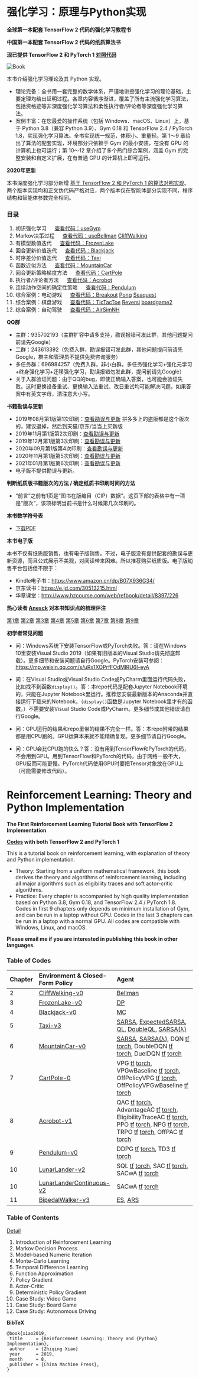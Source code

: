 # 强化学习：原理与Python实现

**全球第一本配套 TensorFlow 2 代码的强化学习教程书**

**中国第一本配套 TensorFlow 2 代码的纸质算法书**

**现已提供 TensorFlow 2 和 PyTorch 1 [对照代码](https://zhiqingxiao.github.io/rl-book/#table-of-codes)**

![Book](https://zhiqingxiao.github.io/images/book/rl.jpg)

本书介绍强化学习理论及其 Python 实现。
- 理论完备：全书用一套完整的数学体系，严谨地讲授强化学习的理论基础，主要定理均给出证明过程。各章内容循序渐进，覆盖了所有主流强化学习算法，包括资格迹等非深度强化学习算法和柔性执行者/评论者等深度强化学习算法。
- 案例丰富：在您最爱的操作系统（包括 Windows、macOS、Linux）上，基于 Python 3.8（兼容 Python 3.9）、Gym 0.18 和 TensorFlow 2.4 / PyTorch 1.8，实现强化学习算法。全书实现统一规范，体积小、重量轻。第 1～9 章给出了算法的配套实现，环境部分只依赖于 Gym 的最小安装，在没有 GPU 的计算机上也可运行；第 10～12 章介绍了多个热门综合案例，涵盖 Gym 的完整安装和自定义扩展，在有普通 GPU 的计算机上即可运行。

**2020年更新**

本书深度强化学习部分新增 [基于 TensorFlow 2 和 PyTorch 1 的算法对照实现](https://zhiqingxiao.github.io/rl-book/#table-of-codes)。
两个版本实现均和正文伪代码严格对应，两个版本仅在智能体部分实现不同，程序结构和智能体参数完全相同。

### 目录

01. 初识强化学习 &emsp; [查看代码：useGym](https://nbviewer.jupyter.org/github/zhiqingxiao/rl-book/blob/master/chapter01_intro/useGym.ipynb)
02. Markov决策过程 &emsp; [查看代码：useBellman](https://nbviewer.jupyter.org/github/zhiqingxiao/rl-book/blob/master/chapter02_mdp/useBellman.ipynb) [CliffWalking](https://nbviewer.jupyter.org/github/zhiqingxiao/rl-book/blob/master/chapter02_mdp/CliffWalking-v0.ipynb)
03. 有模型数值迭代 &emsp; [查看代码：FrozenLake](https://nbviewer.jupyter.org/github/zhiqingxiao/rl-book/blob/master/chapter03_dp/FrozenLake-v0.ipynb)
04. 回合更新价值迭代 &emsp; [查看代码：Blackjack](https://nbviewer.jupyter.org/github/zhiqingxiao/rl-book/blob/master/chapter04_mc/Blackjack-v0.ipynb)
05. 时序差分价值迭代 &emsp; [查看代码：Taxi](https://nbviewer.jupyter.org/github/zhiqingxiao/rl-book/blob/master/chapter05_td/Taxi-v3.ipynb)
06. 函数近似方法 &emsp; [查看代码：MountainCar](https://nbviewer.jupyter.org/github/zhiqingxiao/rl-book/blob/master/chapter06_approx/MountainCar-v0_tf.ipynb)
07. 回合更新策略梯度方法 &emsp; [查看代码：CartPole](https://nbviewer.jupyter.org/github/zhiqingxiao/rl-book/blob/master/chapter07_pg/CartPole-v0_tf.ipynb)
08. 执行者/评论者方法 &emsp; [查看代码：Acrobot](https://nbviewer.jupyter.org/github/zhiqingxiao/rl-book/blob/master/chapter08_ac/Acrobot-v1_tf.ipynb)
09. 连续动作空间的确定性策略 &emsp; [查看代码：Pendulum](https://nbviewer.jupyter.org/github/zhiqingxiao/rl-book/blob/master/chapter09_dpg/Pendulum-v0_tf.ipynb)
10. 综合案例：电动游戏 &emsp; [查看代码：Breakout](https://nbviewer.jupyter.org/github/zhiqingxiao/rl-book/blob/master/chapter10_atari/BreakoutDeterministic-v4_tf.ipynb) [Pong](https://nbviewer.jupyter.org/github/zhiqingxiao/rl-book/blob/master/chapter10_atari/PongDeterministic-v4_tf.ipynb) [Seaquest](https://nbviewer.jupyter.org/github/zhiqingxiao/rl-book/blob/master/chapter10_atari/SeaquestDeterministic-v4_tf.ipynb)
11. 综合案例：棋盘游戏 &emsp; [查看代码：TicTacToe](https://nbviewer.jupyter.org/github/zhiqingxiao/rl-book/blob/master/chapter11_alphazero/TicTacToe-v0_tf.ipynb) [Reversi](https://nbviewer.jupyter.org/github/zhiqingxiao/rl-book/blob/master/chapter11_alphazero/Reversi-v0_4x4_tf.ipynb) [boardgame2](https://github.com/zhiqingxiao/boardgame2)
12. 综合案例：自动驾驶 &emsp; [查看代码：AirSimNH](https://nbviewer.jupyter.org/github/zhiqingxiao/rl-book/blob/master/chapter12_drive/AirSimNH_tf.ipynb)

**QQ群**

- 主群：935702193（主群扩容中请多支持，勘误报错可发此群，其他问题提问前请先Google）
- 二群：243613392（免费入群，勘误报错可发此群，其他问题提问前请先Google，群主和管理员不提供免费咨询服务）
- 多任务群：696984257（免费入群，非小白群，多任务强化学习+强化元学习+终身强化学习+迁移强化学习，勘误报错勿发此群，提问前请先Google）
- 关于入群验证问题：由于QQ的bug，即使正确输入答案，也可能会验证失败。这时更换设备重试、更换输入法重试、改日重试均可能解决问题。如果答案中有英文字母，清注意大小写。

**书籍勘误与更新**
- 2019年08月第1版第1次印刷：[查看勘误与更新](https://zhiqingxiao.github.io/rl-book/errata/errata201908.html) 拼多多上的盗版都是这个版次的，建议退掉，然后到天猫/京东/当当上买新版
- 2019年11月第1版第2次印刷：[查看勘误与更新](https://zhiqingxiao.github.io/rl-book/errata/errata201911.html)
- 2019年12月第1版第3次印刷：[查看勘误与更新](https://zhiqingxiao.github.io/rl-book/errata/errata201912.html)
- 2020年09月第1版第4次印刷：[查看勘误与更新](https://zhiqingxiao.github.io/rl-book/errata/errata202009.html)
- 2020年11月第1版第5次印刷：[查看勘误与更新](https://zhiqingxiao.github.io/rl-book/errata/errata202011.html)
- 2021年01月第1版第6次印刷：[查看勘误与更新](https://zhiqingxiao.github.io/rl-book/errata/errata202101.html)
- 电子版不提供勘误与更新。

**判断纸质版书籍版次的方法 / 确定纸质书印刷时间的方法**
- “前言”之前有1页是“图书在版编目（CIP）数据”。这页下部的表格中有一项是“版次”，该项标明当前书是什么时候第几次印刷的。

**本书数学符号表**
- [下载PDF](https://raw.githubusercontent.com/zhiqingxiao/rl-book/master/resources/notations.pdf)

**本书电子版**

本书不仅有纸质版销售，也有电子版销售。不过，电子版没有提供配套的勘误与更新资源，而且公式展示不美观，对阅读带来困难。所以推荐购买纸质版。电子版销售平台包括但不限于：
- Kindle电子书：https://www.amazon.cn/dp/B07X936G34/
- 京东读书：https://e.jd.com/30513215.html
- 华章课堂：http://www.hzcourse.com/web/refbook/detail/8397/226

**热心读者 [Anesck](https://github.com/anesck) 对本书知识点的梳理评注**

[第1章](https://anesck.github.io/M-D-R_learning_notes/RLTPI/notes_html/1.chapter_one.html) 
[第2章](https://anesck.github.io/M-D-R_learning_notes/RLTPI/notes_html/2.chapter_two.html) 
[第3章](https://anesck.github.io/M-D-R_learning_notes/RLTPI/notes_html/3.chapter_three.html) 
[第4章](https://anesck.github.io/M-D-R_learning_notes/RLTPI/notes_html/4.chapter_four.html) 
[第5章](https://anesck.github.io/M-D-R_learning_notes/RLTPI/notes_html/5.chapter_five.html) 
[第6章](https://anesck.github.io/M-D-R_learning_notes/RLTPI/notes_html/6.chapter_six.html) 
[第7章](https://anesck.github.io/M-D-R_learning_notes/RLTPI/notes_html/7.chapter_seven.html) 
[第8章](https://anesck.github.io/M-D-R_learning_notes/RLTPI/notes_html/8.chapter_eight.html) 
[第9章](https://anesck.github.io/M-D-R_learning_notes/RLTPI/notes_html/9.chapter_nine.html) 

**初学者常见问题**

- 问：Windows系统下安装TensorFlow或PyTorch失败。答：请在Windows 10里安装Visual Studio 2019（如果有旧版本的Visual Studio请先彻底卸载）。更多细节和安装问题请自行Google。PyTorch安装可参阅：https://mp.weixin.qq.com/s/uRx1XOPrfFOdMlRU6I-eyA

- 问：在Visual Studio或Visual Studio Code或PyCharm里面运行代码失败，比如找不到函数`display()`。答：本repo代码是配套Jupyter Notebook环境的，只能在Jupyter Notebook里运行。推荐您安装最新版本的Anaconda并直接运行下载来的Notebook。（`display()`函数是Jupyter Notebook里才有的函数。）不需要安装Visual Studio Code或PyCharm。更多细节或其他错误请自行Google。

- 问：GPU运行的结果和repo里带的结果不完全一样。答：本repo附带的结果都是用CPU跑的。GPU运算本来就不能精确复现。更多细节请自行Google。

- 问：GPU会比CPU跑的快么？答：没有用到TensorFlow和PyTorch的代码，不会用到GPU。用到TensorFlow和PyTorch的代码，由于网络一般不大，GPU反而可能更慢。PyTorch代码使用GPU时要把Tensor对象放在GPU上（可能需要修改代码）。

# Reinforcement Learning: Theory and Python Implementation

**The First Reinforcement Learning Tutorial Book with TensorFlow 2 Implementation**

**[Codes](https://github.com/ZhiqingXiao/rl-book/tree/master/notebooks) with both TensorFlow 2 and PyTorch 1**

This is a tutorial book on reinforcement learning, with explanation of theory and Python implementation.
- Theory: Starting from a uniform mathematical framework, this book derives the theory and algorithms of reinforcement learning, including all major algorithms such as eligibility traces and soft actor-critic algorithms.
- Practice: Every chapter is accompanied by high quality implementation based on Python 3.8, Gym 0.18, and TensorFlow 2.4 / PyTorch 1.8. Codes in first 9 chapters only depends on minimum installation of Gym, and can be run in a laptop without GPU. Codes in the last 3 chapters can be run in a laptop with a normal GPU. All codes are compatible with Windows, Linux, and macOS.


**Please email me if you are interested in publishing this book in other languages.**


### Table of Codes

| Chapter | Environment & Closed-Form Policy | Agent |
| :--- | :--- | :--- |
| 2 | [CliffWalking-v0](https://github.com/ZhiqingXiao/rl-book/blob/master/notebooks/CliffWalking-v0_ClosedForm.ipynb) | [Bellman](https://github.com/ZhiqingXiao/rl-book/blob/master/notebooks/CliffWalking-v0_Bellman_demo.ipynb) |
| 3 | [FrozenLake-v0](https://github.com/ZhiqingXiao/rl-book/blob/master/notebooks/FrozenLake-v0_ClosedForm.ipynb)| [DP](https://github.com/ZhiqingXiao/rl-book/blob/master/notebooks/FrozenLake-v0_DP_demo.ipynb) |
| 4 | [Blackjack-v0](https://github.com/ZhiqingXiao/rl-book/blob/master/notebooks/Blackjack-v0_ClosedForm.ipynb) | [MC](https://github.com/ZhiqingXiao/rl-book/blob/master/notebooks/Blackjack-v0_MonteCarlo_demo.ipynb) |
| 5 | [Taxi-v3](https://github.com/ZhiqingXiao/rl-book/blob/master/notebooks/Taxi-v3_ClosedForm.ipynb) | [SARSA](https://github.com/ZhiqingXiao/rl-book/blob/master/notebooks/Taxi-v3_SARSA_demo.ipynb), [ExpectedSARSA](https://github.com/ZhiqingXiao/rl-book/blob/master/notebooks/Taxi-v3_ExpectedSARSA.ipynb), [QL](https://github.com/ZhiqingXiao/rl-book/blob/master/notebooks/Taxi-v3_QLearning.ipynb), [DoubleQL](https://github.com/ZhiqingXiao/rl-book/blob/master/notebooks/Taxi-v3_DoubleQLearning.ipynb), [SARSA(λ)](https://github.com/ZhiqingXiao/rl-book/blob/master/notebooks/Taxi-v3_SARSALambda.ipynb) |
| 6 | [MountainCar-v0](https://github.com/ZhiqingXiao/rl-book/blob/master/notebooks/MountainCar-v0_ClosedForm.ipynb) | [SARSA](https://github.com/ZhiqingXiao/rl-book/blob/master/notebooks/MountainCar-v0_SARSA.ipynb), [SARSA(λ)](https://github.com/ZhiqingXiao/rl-book/blob/master/notebooks/MountainCar-v0_SARSAlambda.ipynb), DQN [tf](https://github.com/ZhiqingXiao/rl-book/blob/master/notebooks/MountainCar-v0_DQN_tf.ipynb) [torch](https://github.com/ZhiqingXiao/rl-book/blob/master/notebooks/MountainCar-v0_DQN_torch.ipynb), DoubleDQN [tf](https://github.com/ZhiqingXiao/rl-book/blob/master/notebooks/MountainCar-v0_DoubleDQN_tf.ipynb) [torch](https://github.com/ZhiqingXiao/rl-book/blob/master/notebooks/MountainCar-v0_DoubleDQN_torch.ipynb), DuelDQN [tf](https://github.com/ZhiqingXiao/rl-book/blob/master/notebooks/MountainCar-v0_DuelDQN_tf.ipynb) [torch](https://github.com/ZhiqingXiao/rl-book/blob/master/notebooks/MountainCar-v0_DuelDQN_torch.ipynb) |
| 7 | [CartPole-0](https://github.com/ZhiqingXiao/rl-book/blob/master/notebooks/CartPole-v0_ClosedForm.ipynb) | VPG [tf](https://github.com/ZhiqingXiao/rl-book/blob/master/notebooks/CartPole-v0_VPG_tf.ipynb) [torch](https://github.com/ZhiqingXiao/rl-book/blob/master/notebooks/CartPole-v0_VPG_torch.ipynb), VPGwBaseline [tf](https://github.com/ZhiqingXiao/rl-book/blob/master/notebooks/CartPole-v0_VPGwBaseline_tf.ipynb) [torch](https://github.com/ZhiqingXiao/rl-book/blob/master/notebooks/CartPole-v0_VPGwBaseline_torch.ipynb), OffPolicyVPG [tf](https://github.com/ZhiqingXiao/rl-book/blob/master/notebooks/CartPole-v0_OffPolicyVPG_tf.ipynb) [torch](https://github.com/ZhiqingXiao/rl-book/blob/master/notebooks/CartPole-v0_OffPolicyVPG_torch.ipynb), OffPolicyVPGwBaseline [tf](https://github.com/ZhiqingXiao/rl-book/blob/master/notebooks/CartPole-v0_OffPolicyVPGwBaseline_tf.ipynb) [torch](https://github.com/ZhiqingXiao/rl-book/blob/master/notebooks/CartPole-v0_OffPolicyVPGwBaseline_torch.ipynb) |
| 8 | [Acrobot-v1](https://github.com/ZhiqingXiao/rl-book/blob/master/notebooks/Acrobot-v1_ClosedForm.ipynb) | QAC [tf](https://github.com/ZhiqingXiao/rl-book/blob/master/notebooks/Acrobot-v1_QActorCritic_tf.ipynb) [torch](https://github.com/ZhiqingXiao/rl-book/blob/master/notebooks/Acrobot-v1_QActorCritic_torch.ipynb), AdvantageAC [tf](https://github.com/ZhiqingXiao/rl-book/blob/master/notebooks/Acrobot-v1_AdvantageActorCritic_tf.ipynb) [torch](https://github.com/ZhiqingXiao/rl-book/blob/master/notebooks/Acrobot-v1_AdvantageActorCritic_torch.ipynb), EligibilityTraceAC [tf](https://github.com/ZhiqingXiao/rl-book/blob/master/notebooks/Acrobot-v1_EligibilityTraceAC_tf.ipynb) [torch](https://github.com/ZhiqingXiao/rl-book/blob/master/notebooks/Acrobot-v1_EligibilityTraceAC_torch.ipynb), PPO [tf](https://github.com/ZhiqingXiao/rl-book/blob/master/notebooks/Acrobot-v1_PPO_tf.ipynb) [torch](https://github.com/ZhiqingXiao/rl-book/blob/master/notebooks/Acrobot-v1_PPO_torch.ipynb), NPG [tf](https://github.com/ZhiqingXiao/rl-book/blob/master/notebooks/Acrobot-v1_NPG_tf.ipynb) [torch](https://github.com/ZhiqingXiao/rl-book/blob/master/notebooks/Acrobot-v1_NPG_torch.ipynb), TRPO [tf](https://github.com/ZhiqingXiao/rl-book/blob/master/notebooks/Acrobot-v1_TRPO_tf.ipynb) [torch](https://github.com/ZhiqingXiao/rl-book/blob/master/notebooks/Acrobot-v1_TRPO_torch.ipynb), OffPAC [tf](https://github.com/ZhiqingXiao/rl-book/blob/master/notebooks/Acrobot-v1_OffPAC_tf.ipynb) [torch](https://github.com/ZhiqingXiao/rl-book/blob/master/notebooks/Acrobot-v1_OffPAC_torch.ipynb) |
| 9 | [Pendulum-v0](https://github.com/ZhiqingXiao/rl-book/blob/master/notebooks/Pendulum-v0_ClosedForm.ipynb) | DDPG [tf](https://github.com/ZhiqingXiao/rl-book/blob/master/notebooks/Pendulum-v0_DDPG_tf.ipynb) [torch](https://github.com/ZhiqingXiao/rl-book/blob/master/notebooks/Pendulum-v0_DDPG_torch.ipynb), TD3 [tf](https://github.com/ZhiqingXiao/rl-book/blob/master/notebooks/Pendulum-v0_TD3_tf.ipynb) [torch](https://github.com/ZhiqingXiao/rl-book/blob/master/notebooks/Pendulum-v0_TD3_torch.ipynb) |
| 10 | [LunarLander-v2](https://github.com/ZhiqingXiao/rl-book/blob/master/notebooks/LunarLander-v2_ClosedForm.ipynb) | SQL [tf](https://github.com/ZhiqingXiao/rl-book/blob/master/notebooks/LunarLander-v2_SQL_tf.ipynb) [torch](https://github.com/ZhiqingXiao/rl-book/blob/master/notebooks/LunarLander-v2_SQL_torch.ipynb), SAC [tf](https://github.com/ZhiqingXiao/rl-book/blob/master/notebooks/LunarLander-v2_SACwoA_tf.ipynb) [torch](https://github.com/ZhiqingXiao/rl-book/blob/master/notebooks/LunarLander-v2_SACwoA_torch.ipynb), SACwA [tf](https://github.com/ZhiqingXiao/rl-book/blob/master/notebooks/LunarLander-v2_SACwA_tf.ipynb) [torch](https://github.com/ZhiqingXiao/rl-book/blob/master/notebooks/LunarLander-v2_SACwA_torch.ipynb) |
| 10 | [LunarLanderContinuous-v2](https://github.com/ZhiqingXiao/rl-book/blob/master/notebooks/LunarLanderContinuous-v2_ClosedForm.ipynb) | SACwA [tf](https://github.com/ZhiqingXiao/rl-book/blob/master/notebooks/LunarLander-v2_SACwA_tf.ipynb) [torch](https://github.com/ZhiqingXiao/rl-book/blob/master/notebooks/LunarLander-v2_SACwA_torch.ipynb) |
| 11 | [BipedalWalker-v3](https://github.com/ZhiqingXiao/rl-book/blob/master/notebooks/BipedalWalker-v3_ClosedForm.ipynb) | [ES](https://github.com/ZhiqingXiao/rl-book/blob/master/notebooks/BipedalWalker-v3_ES.ipynb), [ARS](https://github.com/ZhiqingXiao/rl-book/blob/master/notebooks/BipedalWalker-v3_ARS.ipynb) |


### Table of Contents

[Detail](https://raw.githubusercontent.com/zhiqingxiao/rl-book/master/resources/toc.pdf)

01. Introduction of Reinforcement Learning
02. Markov Decision Process
03. Model-based Numeric Iteration
04. Monte-Carlo Learning
05. Temporal Difference Learning
06. Function Approximation
07. Policy Gradient
08. Actor-Critic
09. Deterministic Policy Gradient
10. Case Study: Video Game
11. Case Study: Board Game
12. Case Study: Autonomous Driving


**BibTeX**

    @book{xiao2019,
     title     = {Reinforcement Learning: Theory and {Python} Implementation},
     author    = {Zhiqing Xiao}
     year      = 2019,
     month     = 8,
     publisher = {China Machine Press},
    }

